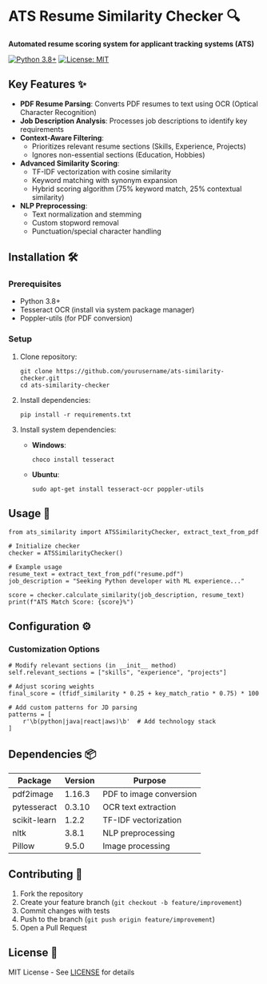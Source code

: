 # ATS Resume Similarity Checker 🔍
**Automated resume scoring system for applicant tracking systems (ATS)**

[![Python 3.8+](https://img.shields.io/badge/python-3.8+-blue.svg)](https://www.python.org/downloads/)
[![License: MIT](https://img.shields.io/badge/License-MIT-yellow.svg)](https://opensource.org/licenses/MIT)

## Key Features ✨
- **PDF Resume Parsing**: Converts PDF resumes to text using OCR (Optical Character Recognition)
- **Job Description Analysis**: Processes job descriptions to identify key requirements
- **Context-Aware Filtering**:
  - Prioritizes relevant resume sections (Skills, Experience, Projects)
  - Ignores non-essential sections (Education, Hobbies)
- **Advanced Similarity Scoring**:
  - TF-IDF vectorization with cosine similarity
  - Keyword matching with synonym expansion
  - Hybrid scoring algorithm (75% keyword match, 25% contextual similarity)
- **NLP Preprocessing**:
  - Text normalization and stemming
  - Custom stopword removal
  - Punctuation/special character handling

## Installation 🛠️
### Prerequisites
- Python 3.8+
- Tesseract OCR (install via system package manager)
- Poppler-utils (for PDF conversion)

### Setup
1. Clone repository:
   ```
   git clone https://github.com/yourusername/ats-similarity-checker.git
   cd ats-similarity-checker
   ```

2. Install dependencies:
   ```
   pip install -r requirements.txt
   ```

3. Install system dependencies:
   - **Windows**:
     ```
     choco install tesseract
     ```
   - **Ubuntu**:
     ```
     sudo apt-get install tesseract-ocr poppler-utils
     ```

## Usage 🚀
```
from ats_similarity import ATSSimilarityChecker, extract_text_from_pdf

# Initialize checker
checker = ATSSimilarityChecker()

# Example usage
resume_text = extract_text_from_pdf("resume.pdf")
job_description = "Seeking Python developer with ML experience..."

score = checker.calculate_similarity(job_description, resume_text)
print(f"ATS Match Score: {score}%")
```

## Configuration ⚙️
### Customization Options
```
# Modify relevant sections (in __init__ method)
self.relevant_sections = ["skills", "experience", "projects"]

# Adjust scoring weights
final_score = (tfidf_similarity * 0.25 + key_match_ratio * 0.75) * 100

# Add custom patterns for JD parsing
patterns = [
    r'\b(python|java|react|aws)\b'  # Add technology stack
]
```

## Dependencies 📦
| Package          | Version | Purpose                          |
|------------------|---------|----------------------------------|
| pdf2image        | 1.16.3  | PDF to image conversion          |
| pytesseract      | 0.3.10  | OCR text extraction              |
| scikit-learn     | 1.2.2   | TF-IDF vectorization             |
| nltk             | 3.8.1   | NLP preprocessing                |
| Pillow           | 9.5.0   | Image processing                 |

## Contributing 🤝
1. Fork the repository
2. Create your feature branch (`git checkout -b feature/improvement`)
3. Commit changes with tests
4. Push to the branch (`git push origin feature/improvement`)
5. Open a Pull Request

## License 📄
MIT License - See [LICENSE](LICENSE) for details
